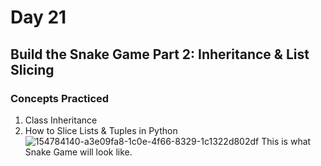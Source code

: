 # Day 21
## Build the Snake Game Part 2: Inheritance & List Slicing
### Concepts Practiced
1. Class Inheritance
2. How to Slice Lists & Tuples in Python
![154784140-a3e09fa8-1c0e-4f66-8329-1c1322d802df](https://github.com/user-attachments/assets/66e5f065-5139-4a42-8067-7b16cd32f8a4)
This is what Snake Game will look like.
